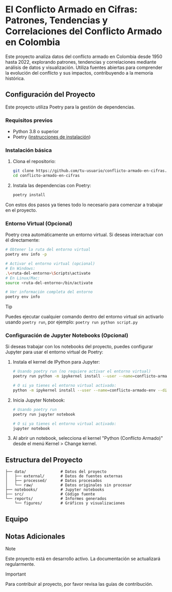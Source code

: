 # El Conflicto Armado en Cifras: Patrones, Tendencias y Correlaciones del Conflicto Armado en Colombia

Este proyecto analiza datos del conflicto armado en Colombia desde 1950 hasta 2022, explorando patrones, tendencias y correlaciones mediante análisis de datos y visualización. Utiliza fuentes abiertas para comprender la evolución del conflicto y sus impactos, contribuyendo a la memoria histórica.

## Configuración del Proyecto

Este proyecto utiliza Poetry para la gestión de dependencias.

### Requisitos previos

- Python 3.8 o superior
- Poetry ([instrucciones de instalación](https://python-poetry.org/docs/#installation))

### Instalación básica

1. Clona el repositorio:

   ```bash
   git clone https://github.com/tu-usuario/conflicto-armado-en-cifras.git
   cd conflicto-armado-en-cifras
   ```

2. Instala las dependencias con Poetry:

   ```bash
   poetry install
   ```

Con estos dos pasos ya tienes todo lo necesario para comenzar a trabajar en el proyecto.

### Entorno Virtual (Opcional)

Poetry crea automáticamente un entorno virtual. Si deseas interactuar con él directamente:

```bash
# Obtener la ruta del entorno virtual
poetry env info -p

# Activar el entorno virtual (opcional)
# En Windows:
.\<ruta-del-entorno>\Scripts\activate
# En Linux/Mac:
source <ruta-del-entorno>/bin/activate

# Ver información completa del entorno
poetry env info
```

> [!TIP]
> Puedes ejecutar cualquier comando dentro del entorno virtual sin activarlo usando `poetry run`, por ejemplo: `poetry run python script.py`

### Configuración de Jupyter Notebooks (Opcional)

Si deseas trabajar con los notebooks del proyecto, puedes configurar Jupyter para usar el entorno virtual de Poetry:

1. Instala el kernel de IPython para Jupyter:

   ```bash
   # Usando poetry run (no requiere activar el entorno virtual)
   poetry run python -m ipykernel install --user --name=conflicto-armado-env --display-name="Python (Conflicto Armado)"
   
   # O si ya tienes el entorno virtual activado:
   python -m ipykernel install --user --name=conflicto-armado-env --display-name="Python (Conflicto Armado)"
   ```

2. Inicia Jupyter Notebook:

   ```bash
   # Usando poetry run
   poetry run jupyter notebook
   
   # O si ya tienes el entorno virtual activado:
   jupyter notebook
   ```

3. Al abrir un notebook, selecciona el kernel "Python (Conflicto Armado)" desde el menú Kernel > Change kernel.

## Estructura del Proyecto

```
├── data/               # Datos del proyecto
│   ├── external/       # Datos de fuentes externas
│   ├── processed/      # Datos procesados
│   └── raw/            # Datos originales sin procesar
├── notebooks/          # Jupyter notebooks
├── src/                # Código fuente
└── reports/            # Informes generados
    └── figures/        # Gráficos y visualizaciones
```

## Equipo

<!-- Información del equipo aquí -->

## Notas Adicionales

> [!NOTE]
> Este proyecto está en desarrollo activo. La documentación se actualizará regularmente.

> [!IMPORTANT]
> Para contribuir al proyecto, por favor revisa las guías de contribución.
